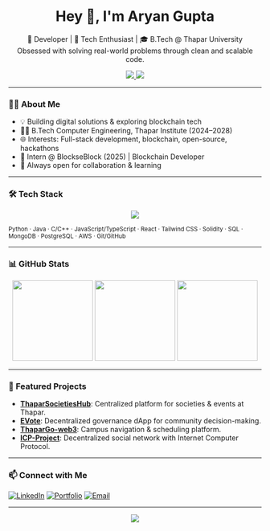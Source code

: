 <h1 align="center">Hey 👋, I'm Aryan Gupta</h1>
<p align="center">
🚀 Developer | 🧠 Tech Enthusiast | 🎓 B.Tech @ Thapar University<br>
Obsessed with solving real-world problems through clean and scalable code.
</p>

<p align="center">
  <a href="https://github.com/aryanorastar?tab=followers">
    <img src="https://img.shields.io/github/followers/aryanorastar?label=Followers&style=social"/>
  </a>
  <img src="https://komarev.com/ghpvc/?username=aryanorastar&label=Profile%20views&color=0e75b6&style=flat"/>
</p>

---

### 👨‍💻 About Me

- 💡 Building digital solutions & exploring blockchain tech
- 👨‍🎓 B.Tech Computer Engineering, Thapar Institute (2024–2028)
- 🌐 Interests: Full-stack development, blockchain, open-source, hackathons
- 🏅 Intern @ BlockseBlock (2025) | Blockchain Developer
- 🤝 Always open for collaboration & learning

---

### 🛠 Tech Stack

<p align="center">
  <img src="https://skillicons.dev/icons?i=python,java,cpp,js,ts,html,css,react,tailwind,solidity,sql,mongodb,postgres,aws,git" />
</p>
<sup>Python · Java · C/C++ · JavaScript/TypeScript · React · Tailwind CSS · Solidity · SQL · MongoDB · PostgreSQL · AWS · Git/GitHub</sup>

---

### 📊 GitHub Stats

<p align="center">
  <img src="https://github-readme-stats.vercel.app/api?username=aryanorastar&show_icons=true&theme=radical" height="160px"/>
  <img src="https://streak-stats.demolab.com?user=aryanorastar&theme=radical" height="160px"/>
  <img src="https://github-readme-stats.vercel.app/api/top-langs/?username=aryanorastar&layout=compact&theme=radical" height="160px"/>
</p>

---

### 🚩 Featured Projects

- [**ThaparSocietiesHub**](https://github.com/aryanorastar/ThaparSocietiesHub): Centralized platform for societies & events at Thapar.
- [**EVote**](https://github.com/aryanorastar/EVote): Decentralized governance dApp for community decision-making.
- [**ThaparGo-web3**](https://github.com/aryanorastar/ThaparGo-web3): Campus navigation & scheduling platform.
- [**ICP-Project**](https://github.com/aryanorastar/ICP-Project): Decentralized social network with Internet Computer Protocol.

---

### 📫 Connect with Me

[![LinkedIn](https://img.shields.io/badge/LinkedIn-blue?style=flat&logo=linkedin)](https://www.linkedin.com/in/aryan-gupta-72a532211)
[![Portfolio](https://img.shields.io/badge/Portfolio-aryanexe.netlify.app-blueviolet)](https://aryanexe.netlify.app)
[![Email](https://img.shields.io/badge/Email-aryangupts05@gmail.com-critical)](mailto:aryangupts05@gmail.com)

---

<p align="center">
  <img src="https://quotes-github-readme.vercel.app/api?type=horizontal&theme=radical"/>
</p>
